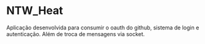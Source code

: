 # NTW_Heat

Aplicação desenvolvida para consumir o oauth do github, sistema de login e autenticação. Além de troca de mensagens via socket.